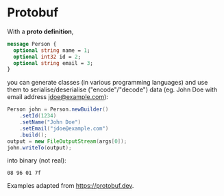 # Protobuf

With a **proto definition**,

```protobuf
message Person {
  optional string name = 1;
  optional int32 id = 2;
  optional string email = 3;
}
```

you can generate classes (in various programming languages) and use them to serialise/deserialise ("encode"/"decode") data (eg. John Doe with email address jdoe@example.com):

```java
Person john = Person.newBuilder()
    .setId(1234)
    .setName("John Doe")
    .setEmail("jdoe@example.com")
    .build();
output = new FileOutputStream(args[0]);
john.writeTo(output);
```

into binary (not real):

```
08 96 01 7f
```

Examples adapted from https://protobuf.dev.

